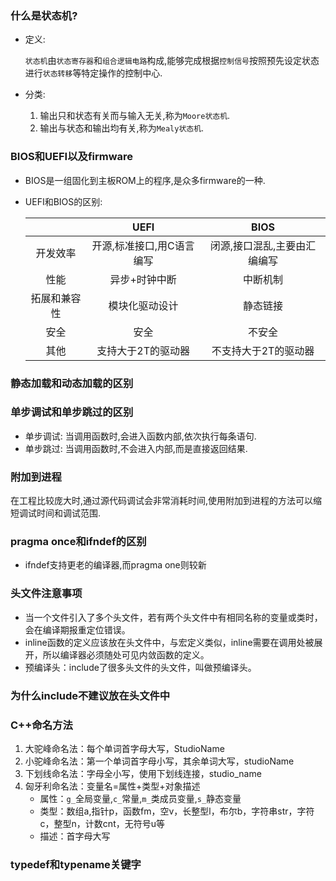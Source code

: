 ### 什么是状态机?

- 定义:

  `状态机`由`状态寄存器`和`组合逻辑电路`构成,能够完成根据`控制信号`按照预先设定状态进行`状态转移`等特定操作的控制中心.

- 分类:

  1. 输出只和状态有关而与输入无关,称为`Moore状态机`.
  2. 输出与状态和输出均有关,称为`Mealy状态机`.

### BIOS和UEFI以及firmware

- BIOS是一组固化到主板ROM上的程序,是众多firmware的一种.

- UEFI和BIOS的区别:

  |              | UEFI | BIOS |
  | :-------: | :----: | :----: |
  | 开发效率     | 开源,标准接口,用C语言编写 | 闭源,接口混乱,主要由汇编编写 |
  | 性能         | 异步+时钟中断 | 中断机制 |
  | 拓展和兼容性 | 模块化驱动设计 | 静态链接 |
  | 安全         | 安全 | 不安全 |
  | 其他         | 支持大于2T的驱动器 | 不支持大于2T的驱动器 |


### 静态加载和动态加载的区别





### 单步调试和单步跳过的区别

- 单步调试: 当调用函数时,会进入函数内部,依次执行每条语句.
- 单步跳过: 当调用函数时,不会进入内部,而是直接返回结果.

### 附加到进程

在工程比较庞大时,通过源代码调试会非常消耗时间,使用附加到进程的方法可以缩短调试时间和调试范围.

### pragma once和ifndef的区别

- ifndef支持更老的编译器,而pragma one则较新



### 头文件注意事项

- 当一个文件引入了多个头文件，若有两个头文件中有相同名称的变量或类时，会在编译期报重定位错误。
- inline函数的定义应该放在头文件中，与宏定义类似，inline需要在调用处被展开，所以编译器必须随处可见内敛函数的定义。
- 预编译头：include了很多头文件的头文件，叫做预编译头。 

### 为什么include不建议放在头文件中



### C++命名方法

1. 大驼峰命名法：每个单词首字母大写，StudioName
2. 小驼峰命名法：第一个单词首字母小写，其余单词大写，studioName
3. 下划线命名法：字母全小写，使用下划线连接，studio_name
4. 匈牙利命名法：变量名=属性+类型+对象描述
   - 属性：`g_`全局变量,`c_`常量,`m_`类成员变量,`s_`静态变量
   - 类型：数组a,指针p，函数fm，空v，长整型l，布尔b，字符串str，字符c，整型n，计数cnt，无符号u等
   - 描述：首字母大写

### typedef和typename关键字
